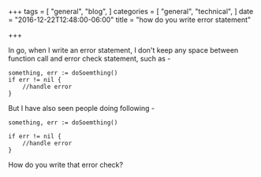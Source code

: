 +++
tags = [
  "general",
  "blog",
]
categories = [
  "general",
  "technical",
]
date = "2016-12-22T12:48:00-06:00"
title = "how do you write error statement"

+++

In go, when I write an error statement, I don't keep any space between function call and error check statement, such as -

```
something, err := doSoemthing()
if err != nil {
	//handle error
}
```

But I have also seen people doing following - 

```
something, err := doSoemthing()

if err != nil {
	//handle error
}
```

How do you write that error check?

